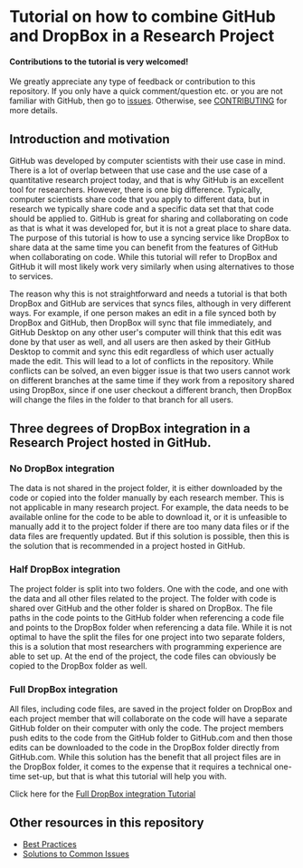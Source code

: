 # Tutorial on how to combine GitHub and DropBox in a Research Project

#### Contributions to the tutorial is very welcomed!
We greatly appreciate any type of feedback or contribution to this repository. If you only have a quick comment/question etc. or you are not familiar with GitHub, then go to [issues](https://github.com/kbjarkefur/GitHubDropBox/issues). Otherwise, see [CONTRIBUTING](CONTRIBUTING.md) for more details.

## Introduction and motivation
GitHub was developed by computer scientists with their use case in mind. There is a lot of overlap between that use case and the use case of a quantitative research project today, and that is why GitHub is an excellent tool for researchers. However, there is one big difference. Typically, computer scientists share code that you apply to different data, but in research we typically share code and a specific data set that that code should be applied to. GitHub is great for sharing and collaborating on code as that is what it was developed for, but it is not a great place to share data. The purpose of this tutorial is how to use a syncing service like DropBox to share data at the same time you can benefit from the features of GitHub when collaborating on code. While this tutorial will refer to DropBox and GitHub it will most likely work very similarly when using alternatives to those to services.

The reason why this is not straightforward and needs a tutorial is that both DropBox and GitHub are services that syncs files, although in very different ways. For example, if one person makes an edit in a file synced both by DropBox and GitHub, then DropBox will sync that file immediately, and GitHub Desktop on any other user's computer will think that this edit was done by that user as well, and all users are then asked by their GitHub Desktop to commit and sync this edit regardless of which user actually made the edit. This will lead to a lot of conflicts in the repository. While conflicts can be solved, an even bigger issue is that two users cannot work on different branches at the same time if they work from a repository shared using DropBox, since if one user checkout a different branch, then DropBox will change the files in the folder to that branch for all users.

## Three degrees of DropBox integration in a Research Project hosted in GitHub.

### No DropBox integration
The data is not shared in the project folder, it is either downloaded by the code or copied into the folder manually by each research member. This is not applicable in many research project. For example, the data needs to be available online for the code to be able to download it, or it is unfeasible to manually add it to the project folder if there are too many data files or if the data files are frequently updated. But if this solution is possible, then this is the solution that is recommended in a project hosted in GitHub.

### Half DropBox integration
The project folder is split into two folders. One with the code, and one with the data and all other files related to the project. The folder with code is shared over GitHub and the other folder is shared on DropBox. The file paths in the code points to the GitHub folder when referencing a code file and points to the DropBox folder when referencing a data file. While it is not optimal to have the split the files for one project into two separate folders, this is a solution that most researchers with programming experience are able to set up. At the end of the project, the code files can obviously be copied to the DropBox folder as well.

### Full DropBox integration
All files, including code files, are saved in the project folder on DropBox and each project member that will collaborate on the code will have a separate GitHub folder on their computer with only the code. The project members push edits to the code from the GitHub folder to GitHub.com and then those edits can be downloaded to the code in the DropBox folder directly from GitHub.com. While this solution has the benefit that all project files are in the DropBox folder, it comes to the expense that it requires a technical one-time set-up, but that is what this tutorial will help you with.

Click here for the [Full DropBox integration Tutorial](Resources/Tutorial/tutorial.md)

## Other resources in this repository

* [Best Practices](Resources/BestPractices/README.md)
* [Solutions to Common Issues](Resources/SolutionsCommonIssues/README.md)
